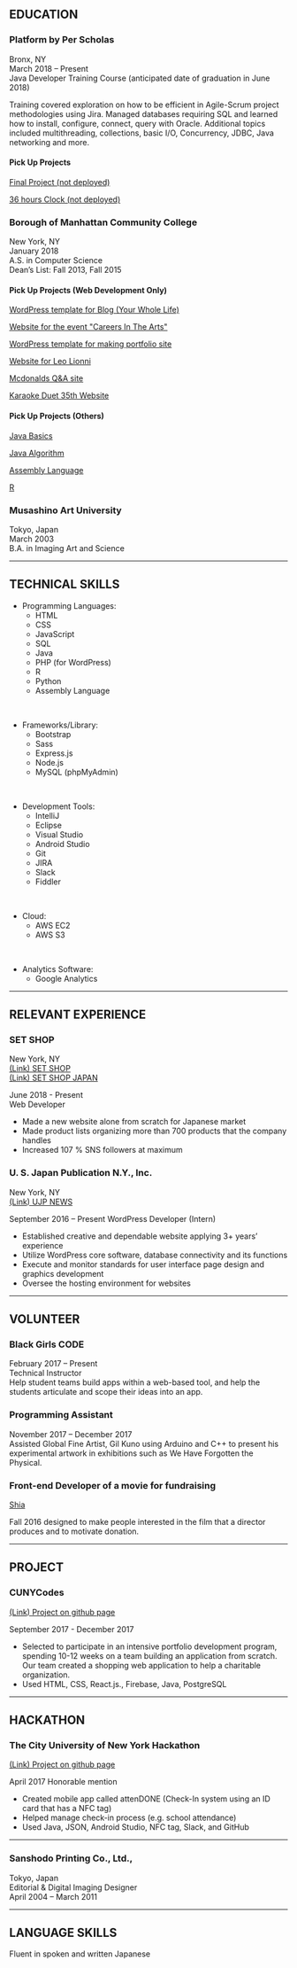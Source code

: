 ## EDUCATION
### Platform by Per Scholas  
Bronx, NY  
March 2018 – Present  
Java Developer Training Course (anticipated date of graduation in June 2018)

Training covered exploration on how to be efficient in Agile-Scrum project methodologies using Jira. Managed databases requiring SQL and learned how to install, configure, connect, query with Oracle. Additional topics included multithreading, collections, basic I/O, Concurrency, JDBC, Java networking and more. 

#### Pick Up Projects
[Final Project (not deployed)](https://github.com/sayaka-tamura/PerScholas_JavaDeveloper/tree/master/finalCaseStudies_springMVC)

[36 hours Clock (not deployed)](https://github.com/sayaka-tamura/PerScholas_JavaDeveloper/tree/master/Week9_HTML/MyProject_ClockLong)

### Borough of Manhattan Community College  
New York, NY  
January 2018  
A.S. in Computer Science  
Dean’s List: Fall 2013, Fall 2015

#### Pick Up Projects (Web Development Only)

[WordPress template for Blog (Your Whole Life)](https://github.com/sayaka-tamura/WPtemplate_YourWholeLife)

[Website for the event "Careers In The Arts"](https://github.com/sayaka-tamura/CareersInTheArts_Responsive)

[WordPress template for making portfolio site](https://github.com/sayaka-tamura/WPtemplate_Portfolio)

[Website for Leo Lionni](https://github.com/sayaka-tamura/leolionni_Portfolio)

[Mcdonalds Q&A site](https://github.com/sayaka-tamura/mcdonaldsQandA)

[Karaoke Duet 35th Website](https://github.com/sayaka-tamura/KaraokeDuet_Website)

#### Pick Up Projects (Others)
[Java Basics](https://github.com/sayaka-tamura/java)

[Java Algorithm](https://github.com/sayaka-tamura/algorithm_Java)

[Assembly Language](https://github.com/sayaka-tamura/AssemblyLanguage-MASM)

[R](https://github.com/sayaka-tamura/R)

### Musashino Art University  
Tokyo, Japan  
March 2003  
B.A. in Imaging Art and Science 

*****   

## TECHNICAL SKILLS
* Programming Languages: 
    * HTML
    * CSS
    * JavaScript
    * SQL
    * Java
    * PHP (for WordPress)
    * R
    * Python
    * Assembly Language
<br />  

* Frameworks/Library: 
    * Bootstrap
    * Sass
    * Express.js
    * Node.js
    * MySQL (phpMyAdmin)  
<br />  

* Development Tools: 
    * IntelliJ
    * Eclipse
    * Visual Studio
    * Android Studio
    * Git
    * JIRA
    * Slack
    * Fiddler  
<br />  

* Cloud: 
    * AWS EC2
    * AWS S3
<br />  

* Analytics Software: 
    * Google Analytics  

*****  

## RELEVANT EXPERIENCE
### SET SHOP
New York, NY  
[(Link) SET SHOP](https://setshop.com/)  
[(Link) SET SHOP JAPAN](https://setshop.online/)  
  
June 2018 - Present  
Web Developer  
* Made a new website alone from scratch for Japanese market
* Made product lists organizing more than 700 products that the company handles
* Increased 107 % SNS followers at maximum

### U. S. Japan Publication N.Y., Inc.  
New York, NY  
[(Link) UJP NEWS](https://ujpdb.com/)

September 2016 – Present
WordPress Developer (Intern)
* Established creative and dependable website applying 3+ years’ experience
* Utilize WordPress core software, database connectivity and its functions  
* Execute and monitor standards for user interface page design and graphics development
* Oversee the hosting environment for websites  

---------------------------------------  

## VOLUNTEER
### Black Girls CODE
February 2017 – Present  
Technical Instructor  
Help student teams build apps within a web-based tool, and help the students articulate and scope their ideas into an app. 
 
### Programming Assistant  
November 2017 – December 2017  
Assisted Global Fine Artist, Gil Kuno using Arduino and C++ to present his experimental artwork in exhibitions such as We Have Forgotten the Physical.  

### Front-end Developer of a movie for fundraising
[Shia](https://www.sayaka-tmr.com/works/shia-movie/)

Fall 2016
designed to make people interested in the film that a director produces and to motivate donation.

---------------------------------------  

## PROJECT 
### CUNYCodes  

[(Link) Project on github page](https://github.com/CUNYTech/closetShare)

September 2017 - December 2017  
* Selected to participate in an intensive portfolio development program, spending 10-12 weeks on a team building an application from scratch. Our team created a shopping web application to help a charitable organization.
* Used HTML, CSS, React.js., Firebase, Java, PostgreSQL 

---------------------------------------  

## HACKATHON
### The City University of New York Hackathon  

[(Link) Project on github page](https://github.com/Nukki/attenDONE)

April 2017                                                                                                                             Honorable mention  
* Created mobile app called attenDONE (Check-In system using an ID card that has a NFC tag)
* Helped manage check-in process (e.g. school attendance)
* Used Java, JSON, Android Studio, NFC tag, Slack, and GitHub  

---------------------------------------  
 
### Sanshodo Printing Co., Ltd.,  
Tokyo, Japan  
Editorial & Digital Imaging Designer  
April 2004 – March 2011  

---------------------------------------  

## LANGUAGE SKILLS
Fluent in spoken and written Japanese
